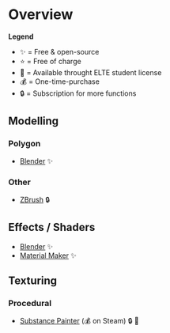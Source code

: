 # Overview

**Legend**

- ✨ = Free & open-source 
- ⭐ = Free of charge
- 🎒 = Available throught ELTE student license
- 💰 = One-time-purchase
- 🔒 = Subscription for more functions

## Modelling

### Polygon

- [Blender](https://www.blender.org/) ✨

### Other
- [ZBrush](https://www.maxon.net/en/zbrush) 🔒

## Effects / Shaders

- [Blender](https://www.blender.org/) ✨
- [Material Maker](https://www.materialmaker.org/) ✨

## Texturing

### Procedural
- [Substance Painter]() (💰 on Steam) 🔒 🎒 


